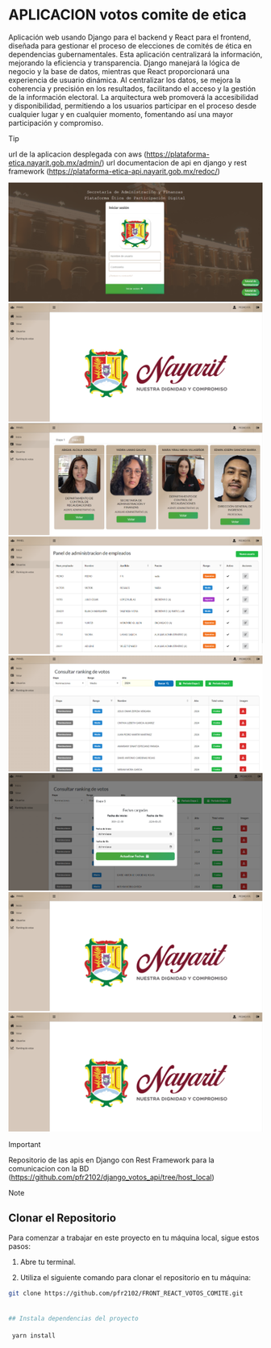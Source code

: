 # APLICACION votos comite de etica

Aplicación web usando Django para el backend y React para el frontend, diseñada para gestionar el proceso de elecciones de comités de ética en dependencias gubernamentales. Esta aplicación centralizará la información, mejorando la eficiencia y transparencia. Django manejará la lógica de negocio y la base de datos, mientras que React proporcionará una experiencia de usuario dinámica. Al centralizar los datos, se mejora la coherencia y precisión en los resultados, facilitando el acceso y la gestión de la información electoral. La arquitectura web promoverá la accesibilidad y disponibilidad, permitiendo a los usuarios participar en el proceso desde cualquier lugar y en cualquier momento, fomentando así una mayor participación y compromiso.

> [!TIP]
> url de la aplicacion desplegada con aws
> (https://plataforma-etica.nayarit.gob.mx/admin/)
> url documentacion de api en django y rest framework
> (https://plataforma-etica-api.nayarit.gob.mx/redoc/)

![Image text](https://github.com/pfr2102/FRONT_REACT_VOTOS_COMITE/blob/host/public/uno.PNG)
![Image text](https://github.com/pfr2102/FRONT_REACT_VOTOS_COMITE/blob/host/public/dos.PNG)
![Image text](https://github.com/pfr2102/FRONT_REACT_VOTOS_COMITE/blob/host/public/tres.PNG)
![Image text](https://github.com/pfr2102/FRONT_REACT_VOTOS_COMITE/blob/host/public/cuatro.PNG)
![Image text](https://github.com/pfr2102/FRONT_REACT_VOTOS_COMITE/blob/host/public/cinco.PNG)
![Image text](https://github.com/pfr2102/FRONT_REACT_VOTOS_COMITE/blob/host/public/seis.PNG)
![Image text](https://github.com/pfr2102/FRONT_REACT_VOTOS_COMITE/blob/host/public/dos.PNG)
![Image text](https://github.com/pfr2102/FRONT_REACT_VOTOS_COMITE/blob/host/public/dos.PNG)

> [!IMPORTANT]
> Repositorio de las apis en Django con Rest Framework para la comunicacion con la BD
> (https://github.com/pfr2102/django_votos_api/tree/host_local)

> [!NOTE]
> ## Clonar el Repositorio
>
> Para comenzar a trabajar en este proyecto en tu máquina local, sigue estos pasos:
>
> 1. Abre tu terminal.
>
> 2. Utiliza el siguiente comando para clonar el repositorio en tu máquina:
>
>   ```bash
>   git clone https://github.com/pfr2102/FRONT_REACT_VOTOS_COMITE.git
>
>
> ## Instala dependencias del proyecto
>
>    yarn install